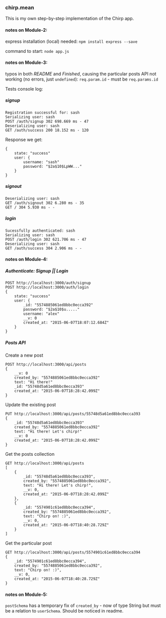 ### chirp.mean

This is my own step-by-step implementation of the Chirp app.

#### notes on Module-2:
express installation (local) needed: `npm install express --save`

command to start: `node app.js`


#### notes on Module-3:

typos in both *README* and *Finished*, causing the particular posts API not working (no errors, just `undefined`):
`req.param.id` - must be `req.params.id`

Tests console log:

##### signup

```
Registration successful for: sash
Serializing user: sash
POST /auth/signup 302 698.669 ms - 47
Deserializing user: sash
GET /auth/success 200 18.152 ms - 120
```

Response we get:

```
{
    state: "success"
    user: {
        username: "sash"
        password: "$2a$10$LpWW..."
    }
}
```

##### signout

```
Deserializing user: sash
GET /auth/signout 302 6.280 ms - 35
GET / 304 5.930 ms - -
```

##### login

```
Sucessfully authenticated: sash
Serializing user: sash
POST /auth/login 302 621.706 ms - 47
Deserializing user: sash
GET /auth/success 304 2.906 ms - -
```

#### notes on Module-4:

##### Authenticate: Signup || Login

```
POST http://localhost:3000/auth/signup
POST http://localhost:3000/auth/login
{
    state: "success"
    user: {
        _id: "5574885061ed8bbc0ecca392"
        password: "$2a$10$u....."
        username: "alex"
        __v: 0
        created_at: "2015-06-07T18:07:12.684Z"
    }
}
```

##### Posts API

Create a new post

```
POST http://localhost:3000/api/posts
{
    __v: 0
    created_by: "5574885061ed8bbc0ecca392"
    text: "Hi there!"
    _id: "55748d5a61ed8bbc0ecca393"
    created_at: "2015-06-07T18:28:42.099Z"
}
```

Update the existing post

```
PUT http://localhost:3000/api/posts/55748d5a61ed8bbc0ecca393
{
    _id: "55748d5a61ed8bbc0ecca393"
    created_by: "5574885061ed8bbc0ecca392"
    text: "Hi there! Let's chirp!"
    __v: 0
    created_at: "2015-06-07T18:28:42.099Z"
}
```

Get the posts collection

```
GET http://localhost:3000/api/posts
[
    {
        _id: "55748d5a61ed8bbc0ecca393",
        created_by: "5574885061ed8bbc0ecca392",
        text: "Hi there! Let's chirp!",
        __v: 0,
        created_at: "2015-06-07T18:28:42.099Z"
    },
    {
        _id: "5574901c61ed8bbc0ecca394",
        created_by: "5574885061ed8bbc0ecca392",
        text: "Chirp on! :)",
        __v: 0,
        created_at: "2015-06-07T18:40:28.729Z"
    }
]
```

Get the particular post

```
GET http://localhost:3000/api/posts/5574901c61ed8bbc0ecca394
{
    _id: "5574901c61ed8bbc0ecca394",
    created_by: "5574885061ed8bbc0ecca392",
    text: "Chirp on! :)",
    __v: 0,
    created_at: "2015-06-07T18:40:28.729Z"
}
```

#### notes on Module-5:

`postSchema` has a temporary fix of `created_by` - now of type String but must be a relation to `userSchema`. Should be noticed in readme.
